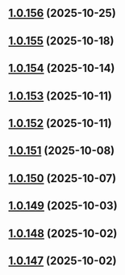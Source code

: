 ## [1.0.156](https://github.com/binary-braids/github-actions-runner/compare/v1.0.155...v1.0.156) (2025-10-25)



## [1.0.155](https://github.com/binary-braids/github-actions-runner/compare/v1.0.154...v1.0.155) (2025-10-18)



## [1.0.154](https://github.com/binary-braids/github-actions-runner/compare/v1.0.153...v1.0.154) (2025-10-14)



## [1.0.153](https://github.com/binary-braids/github-actions-runner/compare/v1.0.152...v1.0.153) (2025-10-11)



## [1.0.152](https://github.com/binary-braids/github-actions-runner/compare/v1.0.151...v1.0.152) (2025-10-11)



## [1.0.151](https://github.com/binary-braids/github-actions-runner/compare/v1.0.150...v1.0.151) (2025-10-08)



## [1.0.150](https://github.com/binary-braids/github-actions-runner/compare/v1.0.149...v1.0.150) (2025-10-07)



## [1.0.149](https://github.com/binary-braids/github-actions-runner/compare/v1.0.148...v1.0.149) (2025-10-03)



## [1.0.148](https://github.com/binary-braids/github-actions-runner/compare/v1.0.147...v1.0.148) (2025-10-02)



## [1.0.147](https://github.com/binary-braids/github-actions-runner/compare/v1.0.146...v1.0.147) (2025-10-02)




